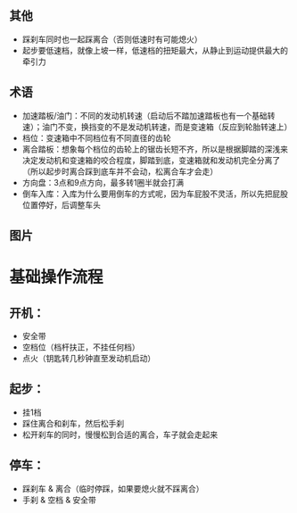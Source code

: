 ## 其他
- 踩刹车同时也一起踩离合（否则低速时有可能熄火）
- 起步要低速档，就像上坡一样，低速档的扭矩最大，从静止到运动提供最大的牵引力

## 术语
- 加速踏板/油门：不同的发动机转速（启动后不踏加速踏板也有一个基础转速）；油门不变，换挡变的不是发动机转速，而是变速箱（反应到轮胎转速上）
- 档位：变速箱中不同档位有不同直径的齿轮
- 离合踏板：想象每个档位的齿轮上的锯齿长短不齐，所以是根据脚踏的深浅来决定发动机和变速箱的咬合程度，脚踏到底，变速箱就和发动机完全分离了（所以起步时离合踩到底车并不会动，松离合车才会走）
- 方向盘：3点和9点方向，最多转1圈半就会打满
- 倒车入库：入库为什么要用倒车的方式呢，因为车屁股不灵活，所以先把屁股位置停好，后调整车头

## 图片

# 基础操作流程
## 开机：
- 安全带
- 空档位（档杆扶正，不挂任何档）
- 点火（钥匙转几秒钟直至发动机启动）
## 起步：
- 挂1档
- 踩住离合和刹车，然后松手刹
- 松开刹车的同时，慢慢松到合适的离合，车子就会走起来
## 停车：
- 踩刹车 & 离合（临时停踩，如果要熄火就不踩离合）
- 手刹 & 空档 & 安全带